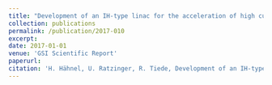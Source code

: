 ```yaml
--- 
title: "Development of an IH-type linac for the acceleration of high current heavy ion beams"
collection: publications
permalink: /publication/2017-010
excerpt: 
date: 2017-01-01
venue: 'GSI Scientific Report'
paperurl:
citation: 'H. Hähnel, U. Ratzinger, R. Tiede, Development of an IH-type linac for the acceleration of high current heavy ion beams, GSI Scientific Report, ACCELERATOROPERATIONS-UNILAC-11 (2017)'
---
```

